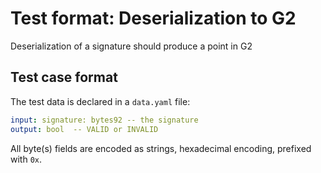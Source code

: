 # Test format: Deserialization to G2

Deserialization of a signature should produce a point in G2

## Test case format

The test data is declared in a `data.yaml` file:

```yaml
input: signature: bytes92 -- the signature
output: bool  -- VALID or INVALID
```

All byte(s) fields are encoded as strings, hexadecimal encoding, prefixed with `0x`.
